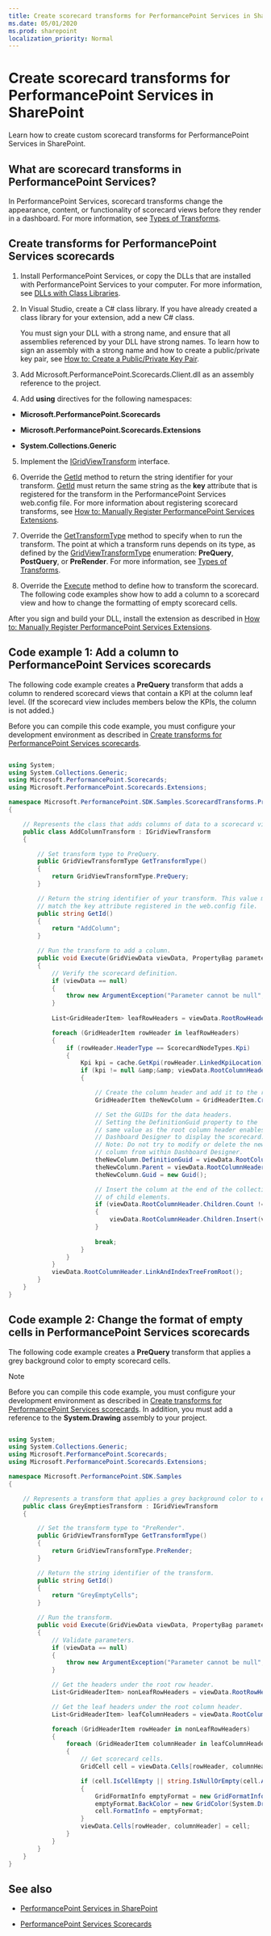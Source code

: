 ```yaml
---
title: Create scorecard transforms for PerformancePoint Services in SharePoint
ms.date: 05/01/2020
ms.prod: sharepoint
localization_priority: Normal
---
```



# Create scorecard transforms for PerformancePoint Services in SharePoint

Learn how to create custom scorecard transforms for PerformancePoint Services in SharePoint.

## What are scorecard transforms in PerformancePoint Services?
<a name="bk_intro"> </a>

In PerformancePoint Services, scorecard transforms change the appearance, content, or functionality of scorecard views before they render in a dashboard. For more information, see  [Types of Transforms](https://msdn.microsoft.com/library/d69d171b-827a-48a8-a3e1-7aaf0bfbc7f8%28Office.15%29.aspx).
  
    
    

## Create transforms for PerformancePoint Services scorecards
<a name="BKMK_CreateClass"> </a>


1. Install PerformancePoint Services, or copy the DLLs that are installed with PerformancePoint Services to your computer. For more information, see  [DLLs with Class Libraries](https://msdn.microsoft.com/library/41e92619-8253-481d-82f9-35b6a6abc477%28Office.15%29.aspx).
    
  
2. In Visual Studio, create a C# class library. If you have already created a class library for your extension, add a new C# class.
    
    You must sign your DLL with a strong name, and ensure that all assemblies referenced by your DLL have strong names. To learn how to sign an assembly with a strong name and how to create a public/private key pair, see  [How to: Create a Public/Private Key Pair](https://msdn.microsoft.com/library/05026813-f3bd-4d7c-9e0b-fc588eb3d114.aspx).
    
  
3. Add Microsoft.PerformancePoint.Scorecards.Client.dll as an assembly reference to the project.
    
  
4. Add **using** directives for the following namespaces:
    
  - **Microsoft.PerformancePoint.Scorecards**
    
  
  - **Microsoft.PerformancePoint.Scorecards.Extensions**
    
  
  - **System.Collections.Generic**
    
  
5. Implement the  [IGridViewTransform](https://msdn.microsoft.com/library/Microsoft.PerformancePoint.Scorecards.Extensions.IGridViewTransform.aspx) interface.
    
  
6. Override the  [GetId](https://msdn.microsoft.com/library/Microsoft.PerformancePoint.Scorecards.Extensions.IGridViewTransform.GetId.aspx) method to return the string identifier for your transform. [GetId](https://msdn.microsoft.com/library/Microsoft.PerformancePoint.Scorecards.Extensions.IGridViewTransform.GetId.aspx) must return the same string as the **key** attribute that is registered for the transform in the PerformancePoint Services web.config file. For more information about registering scorecard transforms, see [How to: Manually Register PerformancePoint Services Extensions](https://msdn.microsoft.com/library/3aa6d340-4b05-46b3-9648-2b6e18e04e09%28Office.15%29.aspx).
    
  
7. Override the  [GetTransformType](https://msdn.microsoft.com/library/Microsoft.PerformancePoint.Scorecards.Extensions.IGridViewTransform.GetTransformType.aspx) method to specify when to run the transform. The point at which a transform runs depends on its type, as defined by the [GridViewTransformType](https://msdn.microsoft.com/library/Microsoft.PerformancePoint.Scorecards.Extensions.GridViewTransformType.aspx) enumeration: **PreQuery**, **PostQuery**, or **PreRender**. For more information, see  [Types of Transforms](https://msdn.microsoft.com/library/d69d171b-827a-48a8-a3e1-7aaf0bfbc7f8%28Office.15%29.aspx).
    
  
8. Override the  [Execute](https://msdn.microsoft.com/library/Microsoft.PerformancePoint.Scorecards.Extensions.IGridViewTransform.Execute.aspx) method to define how to transform the scorecard. The following code examples show how to add a column to a scorecard view and how to change the formatting of empty scorecard cells.
    
  
After you sign and build your DLL, install the extension as described in  [How to: Manually Register PerformancePoint Services Extensions](https://msdn.microsoft.com/library/3aa6d340-4b05-46b3-9648-2b6e18e04e09%28Office.15%29.aspx).
## Code example 1: Add a column to PerformancePoint Services scorecards
<a name="bk_example1"> </a>

The following code example creates a **PreQuery** transform that adds a column to rendered scorecard views that contain a KPI at the column leaf level. (If the scorecard view includes members below the KPIs, the column is not added.)
  
    
    
Before you can compile this code example, you must configure your development environment as described in  [Create transforms for PerformancePoint Services scorecards](#BKMK_CreateClass).
  
    
    



```cs

using System;
using System.Collections.Generic;
using Microsoft.PerformancePoint.Scorecards;
using Microsoft.PerformancePoint.Scorecards.Extensions;

namespace Microsoft.PerformancePoint.SDK.Samples.ScorecardTransforms.PreQuery
{

    // Represents the class that adds columns of data to a scorecard view. 
    public class AddColumnTransform : IGridViewTransform
    {

        // Set transform type to PreQuery.
        public GridViewTransformType GetTransformType()
        {
            return GridViewTransformType.PreQuery;
        }

        // Return the string identifier of your transform. This value must
        // match the key attribute registered in the web.config file.
        public string GetId()
        {
            return "AddColumn";
        }

        // Run the transform to add a column. 
        public void Execute(GridViewData viewData, PropertyBag parameters, IGlobalCache cache)
        {
            // Verify the scorecard definition.
            if (viewData == null)
            {
                throw new ArgumentException("Parameter cannot be null", "viewData");
            }
                     
            List<GridHeaderItem> leafRowHeaders = viewData.RootRowHeader.GetAllLeafHeadersInTree();

            foreach (GridHeaderItem rowHeader in leafRowHeaders)
            {
                if (rowHeader.HeaderType == ScorecardNodeTypes.Kpi)
                {
                    Kpi kpi = cache.GetKpi(rowHeader.LinkedKpiLocation);
                    if (kpi != null &amp;&amp; viewData.RootColumnHeader != null)
                    {

                        // Create the column header and add it to the root.
                        GridHeaderItem theNewColumn = GridHeaderItem.CreateDetailsHeader(kpi.Owner.DisplayName);

                        // Set the GUIDs for the data headers.
                        // Setting the DefinitionGuid property to the
                        // same value as the root column header enables
                        // Dashboard Designer to display the scorecard. 
                        // Note: Do not try to modify or delete the new
                        // column from within Dashboard Designer.
                        theNewColumn.DefinitionGuid = viewData.RootColumnHeader.DefinitionGuid;
                        theNewColumn.Parent = viewData.RootColumnHeader;
                        theNewColumn.Guid = new Guid();

                        // Insert the column at the end of the collection
                        // of child elements.
                        if (viewData.RootColumnHeader.Children.Count != 0)
                        {
                            viewData.RootColumnHeader.Children.Insert(viewData.RootColumnHeader.Children.Count, theNewColumn);
                        }
                                                                         
                        break;
                    }
                }
            }
            viewData.RootColumnHeader.LinkAndIndexTreeFromRoot();
        }
    }
}
```


## Code example 2: Change the format of empty cells in PerformancePoint Services scorecards
<a name="bk_example2"> </a>

The following code example creates a **PreQuery** transform that applies a grey background color to empty scorecard cells.
  
> [!NOTE]
> Before you can compile this code example, you must configure your development environment as described in  [Create transforms for PerformancePoint Services scorecards](#BKMK_CreateClass). In addition, you must add a reference to the **System.Drawing** assembly to your project.
  
    
    


```cs

using System;
using System.Collections.Generic;
using Microsoft.PerformancePoint.Scorecards;
using Microsoft.PerformancePoint.Scorecards.Extensions;

namespace Microsoft.PerformancePoint.SDK.Samples
{

    // Represents a transform that applies a grey background color to empty scorecard cells.
    public class GreyEmptiesTransform : IGridViewTransform
    {

        // Set the transform type to "PreRender".
        public GridViewTransformType GetTransformType()
        {
            return GridViewTransformType.PreRender;
        }

        // Return the string identifier of the transform.
        public string GetId()
        {
            return "GreyEmptyCells";
        }

        // Run the transform.
        public void Execute(GridViewData viewData, PropertyBag parameters, IGlobalCache cache)
        {
            // Validate parameters. 
            if (viewData == null)
            {
                throw new ArgumentException("Parameter cannot be null", "viewData");
            }

            // Get the headers under the root row header.
            List<GridHeaderItem> nonLeafRowHeaders = viewData.RootRowHeader.GetAllHeadersInTree();

            // Get the leaf headers under the root column header.
            List<GridHeaderItem> leafColumnHeaders = viewData.RootColumnHeader.GetAllLeafHeadersInTree();

            foreach (GridHeaderItem rowHeader in nonLeafRowHeaders)
            {
                foreach (GridHeaderItem columnHeader in leafColumnHeaders)
                {
                    // Get scorecard cells.
                    GridCell cell = viewData.Cells[rowHeader, columnHeader];

                    if (cell.IsCellEmpty || string.IsNullOrEmpty(cell.ActualValue.ToString()))
                    {
                        GridFormatInfo emptyFormat = new GridFormatInfo(viewData.DefaultCellFormatInfo);
                        emptyFormat.BackColor = new GridColor(System.Drawing.Color.Gray);
                        cell.FormatInfo = emptyFormat;
                    }
                    viewData.Cells[rowHeader, columnHeader] = cell;
                }
            }
        }
    }
}


```


## See also
<a name="bk_addResources"> </a>


-  [PerformancePoint Services in SharePoint](https://docs.microsoft.com/sharepoint/dev/general-development/performancepoint-services-in-sharepoint)
    
  
-  [PerformancePoint Services Scorecards](https://msdn.microsoft.com/library/e77eccdb-82b3-483a-bb91-dfdc716400dd%28Office.15%29.aspx)
    
  

